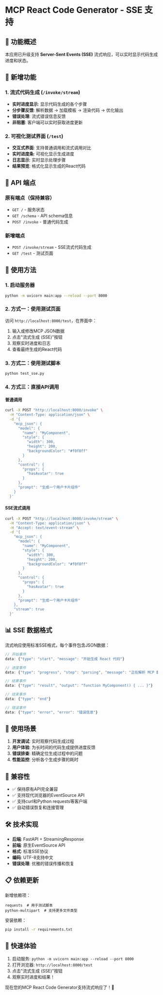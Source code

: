 # MCP React Code Generator - SSE 支持

## 🎉 功能概述

本应用已升级支持 **Server-Sent Events (SSE)** 流式响应，可以实时显示代码生成进度和状态。

## 🚀 新增功能

### 1. 流式代码生成 (`/invoke/stream`)
- **实时进度显示**: 显示代码生成的各个步骤
- **分步骤反馈**: 解析数据 → 加载模板 → 渲染代码 → 优化输出
- **错误处理**: 流式错误信息反馈
- **非阻塞**: 客户端可以实时获取进度更新

### 2. 可视化测试界面 (`/test`)
- **交互式界面**: 支持普通调用和流式调用对比
- **实时进度条**: 可视化显示生成进度
- **日志显示**: 实时显示处理步骤
- **结果预览**: 格式化显示生成的React代码

## 📝 API 端点

### 原有端点（保持兼容）
- `GET /` - 服务状态
- `GET /schema` - API schema信息
- `POST /invoke` - 普通代码生成

### 新增端点
- `POST /invoke/stream` - SSE流式代码生成
- `GET /test` - 测试页面

## 🔧 使用方法

### 1. 启动服务器
```bash
python -m uvicorn main:app --reload --port 8000
```

### 2. 方式一：使用测试页面
访问 `http://localhost:8000/test`，在界面中：
1. 输入或修改MCP JSON数据
2. 点击"流式生成 (SSE)"按钮
3. 观察实时进度和日志
4. 查看最终生成的React代码

### 3. 方式二：使用测试脚本
```bash
python test_sse.py
```

### 4. 方式三：直接API调用

#### 普通调用
```bash
curl -X POST "http://localhost:8000/invoke" \
  -H "Content-Type: application/json" \
  -d '{
    "mcp_json": {
      "model": {
        "name": "MyComponent",
        "style": {
          "width": 300,
          "height": 200,
          "backgroundColor": "#f0f8ff"
        }
      },
      "control": {
        "props": {
          "hasAvatar": true
        }
      },
      "prompt": "生成一个用户卡片组件"
    }
  }'
```

#### SSE流式调用
```bash
curl -X POST "http://localhost:8000/invoke/stream" \
  -H "Content-Type: application/json" \
  -H "Accept: text/event-stream" \
  -d '{
    "mcp_json": {
      "model": {
        "name": "MyComponent",
        "style": {
          "width": 300,
          "height": 200,
          "backgroundColor": "#f0f8ff"
        }
      },
      "control": {
        "props": {
          "hasAvatar": true
        }
      },
      "prompt": "生成一个用户卡片组件"
    },
    "stream": true
  }'
```

## 📊 SSE 数据格式

流式响应使用标准SSE格式，每个事件包含JSON数据：

```javascript
// 开始事件
data: {"type": "start", "message": "开始生成 React 代码"}

// 进度事件
data: {"type": "progress", "step": "parsing", "message": "正在解析 MCP 数据结构...", "progress": 20}

// 结果事件
data: {"type": "result", "output": "function MyComponent() { ... }"}

// 结束事件
data: {"type": "end"}

// 错误事件
data: {"type": "error", "error": "错误信息"}
```

## 🎯 使用场景

1. **开发调试**: 实时观察代码生成过程
2. **用户体验**: 为长时间的代码生成提供进度反馈
3. **错误排查**: 精确定位生成过程中的问题
4. **性能监控**: 分析各个生成步骤的耗时

## 🔄 兼容性

- ✅ 保持原有API完全兼容
- ✅ 支持现代浏览器的EventSource API
- ✅ 支持curl和Python requests等客户端
- ✅ 自动错误恢复和连接管理

## 🛠 技术实现

- **后端**: FastAPI + StreamingResponse
- **前端**: 原生EventSource API
- **格式**: 标准SSE协议
- **编码**: UTF-8支持中文
- **错误处理**: 优雅的错误传播和恢复

## 📋 依赖更新

新增依赖项：
```
requests  # 用于测试脚本
python-multipart  # 支持更多文件类型
```

安装依赖：
```bash
pip install -r requirements.txt
```

## 🎉 快速体验

1. 启动服务: `python -m uvicorn main:app --reload --port 8000`
2. 打开浏览器: `http://localhost:8000/test`
3. 点击"流式生成 (SSE)"按钮
4. 观察实时进度和结果！

现在您的MCP React Code Generator支持流式响应了！🎊 